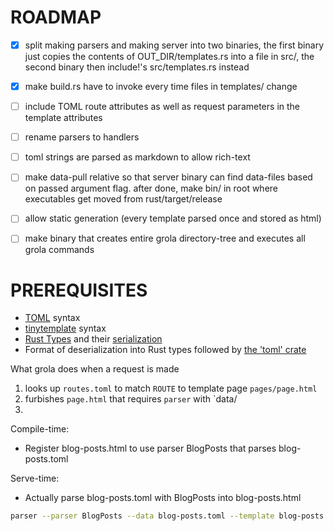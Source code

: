 
# ROADMAP
+ [x] split making parsers and making server into two binaries,
      the first binary just copies the contents of OUT_DIR/templates.rs into a file in src/,
      the second binary then include!'s src/templates.rs instead
+ [x] make build.rs have to invoke every time files in templates/ change
+ [ ] include TOML route attributes as well as request parameters in the template attributes
+ [ ] rename parsers to handlers
+ [ ] toml strings are parsed as markdown to allow rich-text
+ [ ] make data-pull relative so that server binary can find data-files based on passed argument
      flag. after done, make bin/ in root where executables get moved from rust/target/release
+ [ ] allow static generation (every template parsed once and stored as html)
+ [ ] make binary that creates entire grola directory-tree and executes all grola commands


# PREREQUISITES
+ [TOML](https://toml.io/en/) syntax
+ [tinytemplate](https://docs.rs/tinytemplate/) syntax
+ [Rust Types](https://doc.rust-lang.org/rust-by-example/custom_types/structs.html) and their [serialization](https://serde.rs/)
+ Format of deserialization into Rust types followed by [the 'toml' crate](https://docs.rs/toml/)


What grola does when a request is made
1. looks up `routes.toml` to match `ROUTE` to template page `pages/page.html`
2. furbishes `page.html` that requires `parser` with `data/
3. 

Compile-time:
+ Register blog-posts.html to use parser BlogPosts that parses blog-posts.toml

Serve-time:
+ Actually parse blog-posts.toml with BlogPosts into blog-posts.html

```sh
parser --parser BlogPosts --data blog-posts.toml --template blog-posts.html
```
